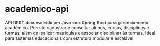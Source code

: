 # academico-api
API REST desenvolvida em Java com Spring Boot para gerenciamento acadêmico. Permite cadastrar e consultar alunos, cursos, disciplinas e turmas, além de realizar matrículas e associar disciplinas às turmas. Ideal para sistemas educacionais com estrutura modular e escalável.
